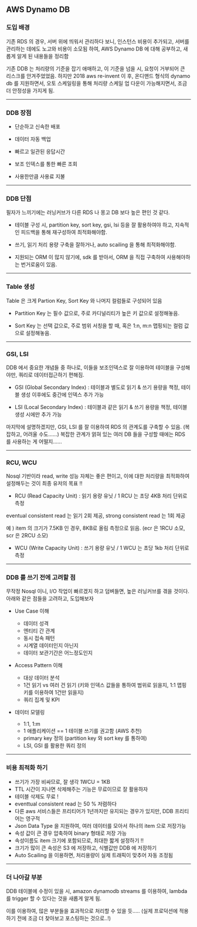 ## AWS Dynamo DB

### 도입 배경
기존 RDS 의 경우, 서버 위에 띄워서 관리하다 보니, 인스턴스 비용이 추가되고, 서버를 관리하는 데에도 노고와 비용이 소모됨
하여, AWS Dynamo DB 에 대해 공부하고, 새롭게 알게 된 내용들을 정리함

기존 DDB 는 처리량의 기준을 잡기 애매하고, 이 기준을 넘을 시, 요청이 거부되어 큰 리스크를 안겨주었었음.
하지만 2018 aws re-invent 이 후, 온디맨드 형식의 dynamo db 를 지원하면서, 오토 스케일링을 통해 처리량 스케일 업 다운이 가능해지면서,
조금 더 안정성을 가지게 됨.

***

### DDB 장점

* 단순하고 신속한 배포

* 데이터 자동 백업

* 빠르고 일관된 응답시간

* 보조 인덱스를 통한 빠른 조회

* 사용한만큼 사용료 지불

***

### DDB 단점

필자가 느끼기에는 러닝커브가 다른 RDS 나 몽고 DB 보다 높은 편인 것 같다.

* 테이블 구성 시, partition key, sort key, gsi, lsi 등을 잘 활용하여야 하고, 지속적인 피드백을 통해 재구성하여 최적화해야함.

* 쓰기, 읽기 처리 용량 구축을 잘하거나, auto scailing 을 통해 최적화해야함.

* 지원되는 ORM 이 많지 않기에, sdk 를 받아서, ORM 을 직접 구축하여 사용해야하는 번거로움이 있음.

***

### Table 생성

Table 은 크게 Partion Key, Sort Key 와 나머지 컬럼들로 구성되어 있음

- Partition Key 는 필수 값으로, 주로 카디널리티가 높은 키 값으로 설정해놓음.

- Sort Key 는 선택 값으로, 주로 범위 서칭을 할 때, 혹은 1:n, m:n 맵핑되는 컬럼 값으로 설정해놓음.

***

### GSI, LSI

DDB 에서 중요한 개념들 중 하나로, 이들을 보조인덱스로 잘 이용하여 테이블을 구성해야만, 쿼리로 데이터접근하기 편해짐.

- GSI (Global Secondary Index) : 테이블과 별도로 읽기 & 쓰기 용량을 책정, 테이블 생성 이후에도 중간에 인덱스 추가 가능

- LSI (Local Secondary Index) : 테이블과 같은 읽기 & 쓰기 용량을 책정, 테이블 생성 시에만 추가 가능

마지막에 설명하겠지만, GSI, LSI 를 잘 이용하여 RDS 의 관계도를 구축할 수 있음. (복잡하고, 어려울 수도......)
복잡한 관계가 얽혀 있는 여러 DB 들을 구성할 때에는 RDS 를 사용하는 게 어떨지......

***

### RCU, WCU

Nosql 기반이라 read, write 성능 자체는 좋은 편이고, 이에 대한 처리량을 최적화하여 설정해두는 것이 최종 유저의 목표 !!

- RCU (Read Capacity Unit) : 읽기 용량 유닛 / 1 RCU 는 초당 4KB 처리 단위로 측정

eventual consistent read 는 읽기 2회 제공, strong consistent read 는 1회 제공

예 ) item 의 크기가 7.5KB 인 경우, 8KB로 올림 측정으로 읽음. (ecr 은 1RCU 소모, scr 은 2RCU 소모)

- WCU (Write Capacity Unit) : 쓰기 용량 유닛 / 1 WCU 는 초당 1kb 처리 단위로 측정

***

### DDB 를 쓰기 전에 고려할 점
무작정 Nosql 이니, I/O 작업이 빠르겠지 하고 덤벼들면, 높은 러닝커브를 겪을 것이다. 아래와 같은 점들을 고려하고, 도입해보자

* Use Case 이해
  * 데이터 성격
  * 엔티티 간 관계
  * 동시 접속 패턴
  * 시계열 데이터인지 아닌지
  * 데이터 보관기간은 어느정도인지
  
* Access Pattern 이해
  * 대상 데이터 분석
  * 1건 읽기 vs 여러 건 읽기 (키와 인덱스 값들을 통하여 범위로 읽을지, 1:1 맵핑 키를 이용하여 1건만 읽을지)
  * 쿼리 집계 및 KPI
  
* 데이터 모델링
  * 1:1, 1:m
  * 1 애플리케이션 == 1 테이블 쓰기를 권고함 (AWS 추천)
  * primary key 정의 (partition key 와 sort key 를 통하여)
  * LSI, GSI 를 활용한 쿼리 정의
  
***

### 비용 최적화 하기
- 쓰기가 가장 비싸므로, 잘 생각 1WCU = 1KB
- TTL 시간이 지나면 삭제해주는 기능은 무료이므로 잘 활용하자
- 테이블 삭제도 무료 !
- eventtual consistent read 는 50 % 저렴하다
- 다른 aws 서비스들은 프리티어가 1년까지만 유지되는 경우가 있지만, DDB 프리티어는 영구적
- Json Data Type 을 지원하여, 여러 데이터를 모아서 하나의 item 으로 저장가능
- 속성 값이 큰 경우 압축하여 binary 형태로 저장 가능
- 속성이름도 item 크기에 포함되므로, 최대한 짧게 설정하기 !!
- 크기가 많이 큰 속성은 S3 에 저장하고, 식별값만 DDB 에 저장하기
- Auto Scailing 을 이용하면, 처리용량이 실제 트래픽이 맞추어 자동 조정됨

***

### 더 나아갈 부분

DDB 테이블에 수정이 있을 시, amazon dynamodb streams 를 이용하여, lambda 를 trigger 할 수 있다는 것을 새롭게 알게 됨.

이를 이용하여, 많은 부분들을 효과적으로 처리할 수 있을 듯..... (실제 프로덕션에 적용하기 전에 조금 더 찾아보고 포스팅하는 것으로..!)
